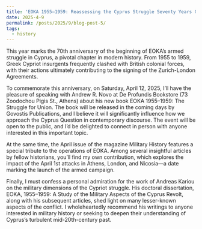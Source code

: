 ```yaml
---
title: 'EOKA 1955–1959: Reassessing the Cyprus Struggle Seventy Years On'
date: 2025-4-9
permalink: /posts/2025/9/blog-post-5/
tags:
  - history
---
```


This year marks the 70th anniversary of the beginning of EOKA’s armed struggle in Cyprus, a pivotal chapter in modern history. From 1955 to 1959, Greek Cypriot insurgents frequently clashed with British colonial forces, with their actions ultimately contributing to the signing of the Zurich-London Agreements.

To commemorate this anniversary, on Saturday, April 12, 2025, I’ll have the pleasure of speaking with Andrew R. Novo at De Profundis Bookstore (73 Zoodochou Pigis St., Athens) about his new book EOKA 1955–1959: The Struggle for Union. The book will be released in the coming days by Govostis Publications, and I believe it will significantly influence how we approach the Cyprus Question in contemporary discourse. The event will be open to the public, and I’d be delighted to connect in person with anyone interested in this important topic.

At the same time, the April issue of the magazine Military History features a special tribute to the operations of EOKA. Among several insightful articles by fellow historians, you’ll find my own contribution, which explores the impact of the April 1st attacks in Athens, London, and Nicosia—a date marking the launch of the armed campaign.

Finally, I must confess a personal admiration for the work of Andreas Kariou on the military dimensions of the Cypriot struggle. His doctoral dissertation, EOKA, 1955–1959: A Study of the Military Aspects of the Cyprus Revolt, along with his subsequent articles, shed light on many lesser-known aspects of the conflict. I wholeheartedly recommend his writings to anyone interested in military history or seeking to deepen their understanding of Cyprus’s turbulent mid-20th-century past.